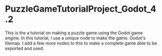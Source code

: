 # PuzzleGameTutorialProject_Godot_4.2
This is the a tutorial on making a puzzle game using the Godot game engine. In this tutorial, I use a unique node to make the game. Godot's tilemap. I add a few more nodes to this to make a complete game able to be exported and used.
